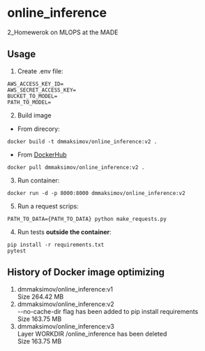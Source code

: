 online_inference
==============================

2_Homewerok on MLOPS at the MADE

## Usage
1. Create .env file:
~~~
AWS_ACCESS_KEY_ID=
AWS_SECRET_ACCESS_KEY=
BUCKET_TO_MODEL=
PATH_TO_MODEL=
~~~
2. Build image
- From direcory:
~~~
docker build -t dmmaksimov/online_inference:v2 .
~~~
- From [DockerHub](https://hub.docker.com/r/dmmaksimov/online_inference)
~~~
docker pull dmmaksimov/online_inference:v2 .
~~~
3. Run container:
~~~
docker run -d -p 8000:8000 dmmaksimov/online_inference:v2
~~~
5. Run a request scrips:
~~~
PATH_TO_DATA={PATH_TO_DATA} python make_requests.py
~~~
4. Run tests **outside the container**:
~~~
pip install -r requirements.txt
pytest
~~~

## History of Docker image optimizing

1. dmmaksimov/online_inference:v1  
Size 264.42 MB
2. dmmaksimov/online_inference:v2  
--no-cache-dir flag has been added to pip install requirements  
Size 163.75 MB
3. dmmaksimov/online_inference:v3  
Layer WORKDIR /online_inference has been deleted  
Size 163.75 MB
